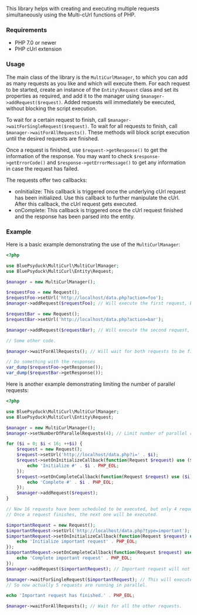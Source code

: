 This library helps with creating and executing multiple requests simultaneously using the Multi-cUrl functions of PHP.

### Requirements

* PHP 7.0 or newer
* PHP cUrl extension

### Usage

The main class of the library is the `MultiCurlManager`, to which you can add as many requests as you like and which 
will execute them. For each request to be started, create an instance of the `Entity\Request` class and set its 
properties as required, and add it to the manager using `$manager->addRequest($request)`. Added requests will 
immediately be executed, without blocking the script execution.

To wait for a certain request to finish, call `$manager->waitForSingleRequest($request)`. To wait for all requests to 
finish, call `$manager->waitForAllRequests()`. These methods will block script execution until the desired requests are
finished.

Once a request is finished, use `$request->getResponse()` to get the information of the response. You may want to check
`$response->getErrorCode()` and `$response->getErrorMessage()` to get any information in case the request has failed.

The requests offer two callbacks:
- onInitialize: This callback is triggered once the underlying cUrl request has been initialized. Use this callback to
  further manipulate the cUrl. After this callback, the cUrl request gets executed.
- onComplete: This callback is triggered once the cUrl request finished and the response has been parsed into the 
  entity.

### Example

Here is a basic example demonstrating the use of the `MultiCurlManager`:

```php
<?php

use BluePsyduck\MultiCurl\MultiCurlManager;
use BluePsyduck\MultiCurl\Entity\Request;

$manager = new MultiCurlManager();

$requestFoo = new Request();
$requestFoo->setUrl('http://localhost/data.php?action=foo');
$manager->addRequest($requestFoo); // Will execute the first request, but will not wait for it to finish.

$requestBar = new Request();
$requestBar->setUrl('http://localhost/data.php?action=bar');

$manager->addRequest($requestBar); // Will execute the second request, having both run parallel.

// Some other code.

$manager->waitForAllRequests(); // Will wait for both requests to be finished.

// Do something with the responses
var_dump($requestFoo->getResponse());
var_dump($requestBar->getResponse());
```

Here is another example demonstrating limiting the number of parallel requests:

```php
<?php 

use BluePsyduck\MultiCurl\MultiCurlManager;
use BluePsyduck\MultiCurl\Entity\Request;

$manager = new MultiCurlManager();
$manager->setNumberOfParallelRequests(4); // Limit number of parallel requests.

for ($i = 0; $i < 16; ++$i) {
    $request = new Request();
    $request->setUrl('http://localhost/data.php?i=' . $i);
    $request->setOnInitializeCallback(function(Request $request) use ($i) {
        echo 'Initialize #' . $i . PHP_EOL;
    });
    $request->setOnCompleteCallback(function(Request $request) use ($i) {
        echo 'Complete #' . $i . PHP_EOL;
    });
    $manager->addRequest($request);
}

// Now 16 requests have been scheduled to be executed, but only 4 requests will run in parallel.
// Once a request finishes, the next one will be executed.

$importantRequest = new Request();
$importantRequest->setUrl('http://localhost/data.php?type=important');
$importantRequest->setOnInitializeCallback(function(Request $request) use ($i) {
    echo 'Initialize important request' . PHP_EOL;
});
$importantRequest->setOnCompleteCallback(function(Request $request) use ($i) {
    echo 'Complete important request' . PHP_EOL;
});
$manager->addRequest($importantRequest); // Important request will not be executed because of the limit.

$manager->waitForSingleRequest($importantRequest); // This will execute the request, ignoring the limit.
// So now actually 5 requests are running in parallel.

echo 'Important request has finished.' . PHP_EOL;

$manager->waitForAllRequests(); // Wait for all the other requests.
```
